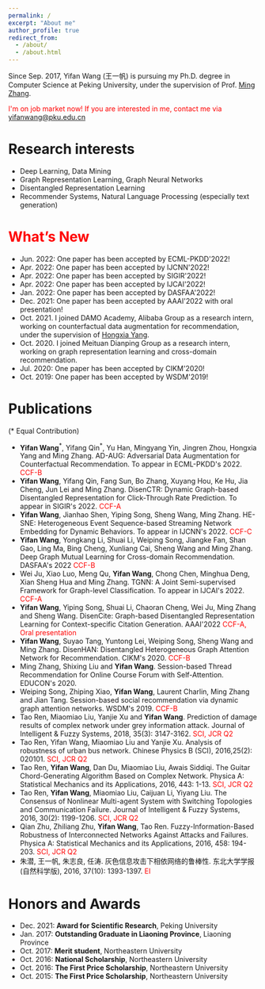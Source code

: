 ```yaml
---
permalink: /
excerpt: "About me"
author_profile: true
redirect_from: 
  - /about/
  - /about.html
---
```


Since Sep. 2017, Yifan Wang (王一帆) is pursuing my Ph.D. degree in Computer Science at Peking University, under the supervision of Prof. [Ming Zhang](http://net.pku.edu.cn/dlib/mzhang/). 

<span style="color:red">I'm on job market now! If you are interested in me, contact me via yifanwang@pku.edu.cn</span>

Research interests
======
* Deep Learning, Data Mining
* Graph Representation Learning, Graph Neural Networks
* Disentangled Representation Learning
* Recommender Systems, Natural Language Processing (especially text generation)

<span style="color:red">What’s New</span>
=====
* Jun. 2022: One paper has been accepted by ECML-PKDD'2022!
* Apr. 2022: One paper has been accepted by IJCNN'2022!
* Apr. 2022: One paper has been accepted by SIGIR'2022!
* Apr. 2022: One paper has been accepted by IJCAI'2022!
* Jan. 2022: One paper has been accepted by DASFAA'2022!
* Dec. 2021: One paper has been accepted by AAAI'2022 with oral presentation!
* Oct. 2021. I joined DAMO Academy, Alibaba Group as a research intern, working on counterfactual data augmentation for recommendation, under the supervision of [Hongxia Yang](https://sites.google.com/site/hystatistics/home).
* Oct. 2020. I joined Meituan Dianping Group as a research intern, working on graph representation learning and cross-domain recommendation.
* Jul. 2020: One paper has been accepted by CIKM'2020!
* Oct. 2019: One paper has been accepted by WSDM'2019!

Publications
=====
(\* Equal Contribution)
* **Yifan Wang**<sup>\*</sup>, Yifang Qin<sup>\*</sup>, Yu Han, Mingyang Yin, Jingren Zhou, Hongxia Yang and Ming Zhang. AD-AUG: Adversarial Data Augmentation for Counterfactual Recommendation. To appear in ECML-PKDD's 2022. <span style="color:red">CCF-B</span>
* **Yifan Wang**, Yifang Qin, Fang Sun, Bo Zhang, Xuyang Hou, Ke Hu, Jia Cheng, Jun Lei and Ming Zhang. DisenCTR: Dynamic Graph-based Disentangled Representation for Click-Through Rate Prediction. To appear in SIGIR's 2022. <span style="color:red">CCF-A</span>
* **Yifan Wang**, Jianhao Shen, Yiping Song, Sheng Wang, Ming Zhang. HE-SNE: Heterogeneous Event Sequence-based Streaming Network Embedding for Dynamic Behaviors. To appear in IJCNN's 2022. <span style="color:red">CCF-C</span>
* **Yifan Wang**, Yongkang Li, Shuai Li, Weiping Song, Jiangke Fan, Shan Gao, Ling Ma, Bing Cheng, Xunliang Cai, Sheng Wang and Ming Zhang. Deep Graph Mutual Learning for Cross-domain Recommendation. DASFAA's 2022 <span style="color:red">CCF-B</span>
* Wei Ju, Xiao Luo, Meng Qu, **Yifan Wang**, Chong Chen, Minghua Deng, Xian Sheng Hua and Ming Zhang. TGNN: A Joint Semi-supervised Framework for Graph-level Classification. To appear in IJCAI's 2022. <span style="color:red">CCF-A</span>
* **Yifan Wang**, Yiping Song, Shuai Li, Chaoran Cheng, Wei Ju, Ming Zhang and Sheng Wang. DisenCite: Graph-based Disentangled Representation Learning for Context-specific Citation Generation. AAAI'2022 <span style="color:red">CCF-A, Oral presentation</span>
* **Yifan Wang**, Suyao Tang, Yuntong Lei, Weiping Song, Sheng Wang and Ming Zhang. DisenHAN: Disentangled Heterogeneous Graph Attention Network for Recommendation. CIKM's 2020. <span style="color:red">CCF-B</span>
* Ming Zhang, Shixing Liu and **Yifan Wang**. Session-based Thread Recommendation for Online Course Forum with Self-Attention. EDUCON's 2020.
* Weiping Song, Zhiping Xiao, **Yifan Wang**, Laurent Charlin, Ming Zhang and Jian Tang. Session-based social recommendation via dynamic graph attention networks. WSDM's 2019. <span style="color:red">CCF-B</span>
* Tao Ren, Miaomiao Liu, Yanjie Xu and **Yifan Wang**. Prediction of damage results of complex network under grey information attack. Journal of Intelligent & Fuzzy Systems, 2018, 35(3): 3147-3162. <span style="color:red">SCI, JCR Q2</span>
* Tao Ren, Yifan Wang, Miaomiao Liu and Yanjie Xu. Analysis of robustness of urban bus network. Chinese Physics B (SCI), 2016,25(2): 020101. <span style="color:red">SCI, JCR Q2</span>
* Tao Ren, **Yifan Wang**, Dan Du, Miaomiao Liu, Awais Siddiqi. The Guitar Chord-Generating Algorithm Based on Complex Network. Physica A: Statistical Mechanics and its Applications, 2016, 443: 1-13. <span style="color:red">SCI, JCR Q2</span>
* Tao Ren, **Yifan Wang**, Miaomiao Liu, Caijuan Li, Yiyang Liu. The Consensus of Nonlinear Multi-agent System with Switching Topologies and Communication Failure. Journal of Intelligent & Fuzzy Systems, 2016, 30(2): 1199-1206. <span style="color:red">SCI, JCR Q2</span>
* Qian Zhu, Zhiliang Zhu, **Yifan Wang**, Tao Ren. Fuzzy-Information-Based Robustness of Interconnected Networks Against Attacks and Failures. Physica A: Statistical Mechanics and its Applications, 2016, 458: 194-203. <span style="color:red">SCI, JCR Q2</span>
* 朱潜, 王一帆, 朱志良, 任涛. 灰色信息攻击下相依网络的鲁棒性. 东北大学学报(自然科学版), 2016, 37(10): 1393-1397. <span style="color:red">EI</span>

Honors and Awards
=====
* Dec. 2021: **Award for Scientific Research**, Peking University
* Jan. 2017: **Outstanding Graduate in Liaoning Province**, Liaoning Province
* Oct. 2017: **Merit student**, Northeastern University
* Oct. 2016: **National Scholarship**, Northeastern University
* Oct. 2016: **The First Price Scholarship**, Northeastern University
* Oct. 2015: **The First Price Scholarship**, Northeastern University
